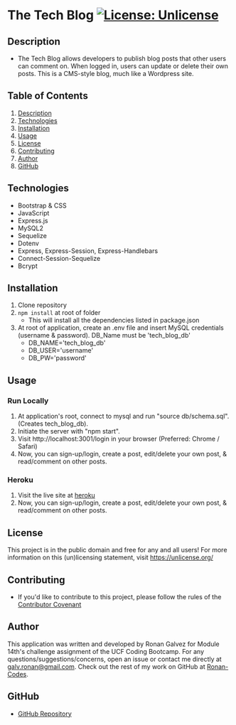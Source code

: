 # The Tech Blog [![License: Unlicense](https://img.shields.io/badge/license-Unlicense-blue.svg)](http://unlicense.org/)

## Description

* The Tech Blog allows developers to publish blog posts that other users can comment on. When logged in, users can update or delete their own posts. This is a CMS-style blog, much like a Wordpress site.

 ## Table of Contents

1. [Description](#Description)
2. [Technologies](#Technologies)
3. [Installation](#Installation)
4. [Usage](#Usage)
5. [License](#License)
6. [Contributing](#Contributing)
7. [Author](#Author)
8. [GitHub](#GitHub)


## Technologies
* Bootstrap & CSS
* JavaScript
* Express.js
* MySQL2
* Sequelize
* Dotenv
* Express, Express-Session, Express-Handlebars
* Connect-Session-Sequelize
* Bcrypt

## Installation
1. Clone repository
2. `npm install` at root of folder
    * This will install all the dependencies listed in package.json
3. At root of application, create an .env file and insert MySQL credentials (username & password). DB_Name must be 'tech_blog_db'
    * DB_NAME='tech_blog_db'
    * DB_USER='username'
    * DB_PW='password'


## Usage
### Run Locally
1. At application's root, connect to mysql and run "source db/schema.sql". (Creates tech_blog_db).
3. Initiate the server with "npm start".
4. Visit http://localhost:3001/login in your browser (Preferred: Chrome / Safari)
5. Now, you can sign-up/login, create a post, edit/delete your own post, & read/comment on other posts.

### Heroku
1. Visit the live site at [heroku](https://ronan-codes-cms-tech-blog.herokuapp.com/)
2. Now, you can sign-up/login, create a post, edit/delete your own post, & read/comment on other posts.

## License
This project is in the public domain and free for any and all users! For more information on this (un)licensing statement, visit https://unlicense.org/

## Contributing
* If you'd like to contribute to this project, please follow the rules of the [Contributor Covenant](https://www.contributor-covenant.org/)


## Author
This application was written and developed by Ronan Galvez for Module 14th's challenge assignment of the UCF Coding Bootcamp. For any questions/suggestions/concerns, open an issue or contact me directly at [galv.ronan@gmail.com](galv.ronan@gmail.com). Check out the rest of my work on GitHub at [Ronan-Codes](https://github.com/Ronan-Codes).

## GitHub
 * [GitHub Repository](https://github.com/Ronan-Codes/cms-tech-blog.git)
